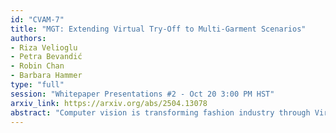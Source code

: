 ```yaml
---
id: "CVAM-7"
title: "MGT: Extending Virtual Try-Off to Multi-Garment Scenarios"
authors:
- Riza Velioglu
- Petra Bevandić
- Robin Chan
- Barbara Hammer
type: "full"
session: "Whitepaper Presentations #2 - Oct 20 3:00 PM HST"
arxiv_link: https://arxiv.org/abs/2504.13078
abstract: "Computer vision is transforming fashion industry through Virtual Try-On (VTON) and Virtual Try-Off (VTOFF). VTON generates images of a person in a specified garment using a target photo and a standardized garment image, while a more challenging variant, Person-to-Person Virtual Try-On (p2p-VTON), uses a photo of another person wearing the garment. VTOFF, in contrast, extracts standardized garment images from photos of clothed individuals. We introduce Multi-Garment TryOffDiff (MGT), a diffusion-based VTOFF model capable of handling diverse garment types, including upper-body, lower-body, and dresses. MGT builds on a latent diffusion architecture with SigLIP-based image conditioning to capture garment characteristics such as shape, texture, and pattern. To address garment diversity, MGT incorporates class-specific embeddings, achieving state-of-the-art VTOFF results on VITON-HD and competitive performance on DressCode, demonstrating effectiveness across multiple garment types. When paired with VTON models, it further enhances p2p-VTON by reducing unwanted attribute transfer, such as skin tone, ensuring preservation of person-specific characteristics."
---
```


